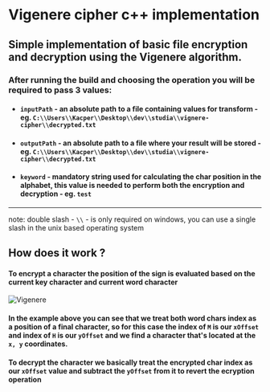 # Vigenere cipher c++ implementation
## Simple implementation of basic file encryption and decryption using the Vigenere algorithm.
### After running the build and choosing the operation you will be required to pass 3 values: 
- #### `inputPath` - an absolute path to a file containing values for transform - eg. `C:\\Users\\Kacper\\Desktop\\dev\\studia\\vignere-cipher\\decrypted.txt` 
- #### `outputPath` - an absolute path to a file where your result will be stored - eg. `C:\\Users\\Kacper\\Desktop\\dev\\studia\\vignere-cipher\\decrypted.txt` 
- #### `keyword` - mandatory string used for calculating the char position in the alphabet, this value is needed to perform both the encryption and decryption - eg. `test`

---
note: double slash - `\\` - is only required on windows, you can use a single slash in the unix based operating system

## How does it work ?
#### To encrypt a character the position of the sign is evaluated based on the current key character and current word character
![Vigenere](https://pages.mtu.edu/~shene/NSF-4/Tutorial/VIG/FIG-VIG-Table-EX-M.jpg)
#### In the example above you can see that we treat both word chars index as a position of a final character, so for this case the index of `M` is our `xOffset` and index of `H` is our `yOffset` and we find a character that's located at the `x, y` coordinates.
#### To decrypt the character we basically treat the encrypted char index as our `xOffset` value and subtract the `yOffset` from it to revert the ecryption operation